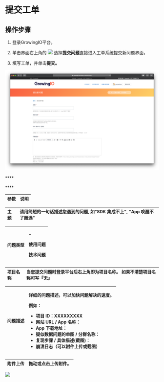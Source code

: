 # 提交工单

## 操作步骤

1. 登录GrowingIO平台。
2. 单击界面右上角的 ![](https://github.com/growingio/growingio-docs-v3/tree/d520f4a494f6c0635c83422f55c665597e79ee96/.gitbook/assets/ke-fu.png) 选择**提交问题**直接进入工单系统提交新问题界面，



1. 填写工单，并单击**提交。**

![](../../.gitbook/assets/ying-mu-jie-tu-20200418-xia-wu-6.45.58.png)

\*\*\*\*

\*\*\*\*

| **参数** | 说明 |
| :--- | :--- |


| 主题 | 请用简短的一句话描述您遇到的问题, 如"SDK 集成不上", "App 唤醒不了圈选" |
| :--- | :--- |


<table>
  <thead>
    <tr>
      <th style="text-align:left">&#x95EE;&#x9898;&#x7C7B;&#x578B;</th>
      <th style="text-align:left">
        <p>-</p>
        <p>&#x4F7F;&#x7528;&#x95EE;&#x9898;</p>
        <p>&#x6280;&#x672F;&#x95EE;&#x9898;</p>
      </th>
    </tr>
  </thead>
  <tbody></tbody>
</table>

| 项目名称 | 当您提交问题时登录平台后右上角即为项目名称。 如果不清楚项目名称可写『无』 |
| :--- | :--- |


<table>
  <thead>
    <tr>
      <th style="text-align:left">&#x95EE;&#x9898;&#x63CF;&#x8FF0;</th>
      <th style="text-align:left">
        <p>&#x8BE6;&#x7EC6;&#x7684;&#x95EE;&#x9898;&#x63CF;&#x8FF0;&#xFF0C;&#x53EF;&#x4EE5;&#x52A0;&#x5FEB;&#x95EE;&#x9898;&#x89E3;&#x51B3;&#x7684;&#x901F;&#x5EA6;&#x3002;</p>
        <p>&#x4F8B;&#x5982;&#xFF1A;</p>
        <ul>
          <li>&#x9879;&#x76EE; ID&#xFF1A;XXXXXXXXX</li>
          <li>&#x7F51;&#x7AD9; URL / App &#x540D;&#x79F0;&#xFF1A;</li>
          <li>App &#x4E0B;&#x8F7D;&#x5730;&#x5740;&#xFF1A;</li>
          <li>&#x7591;&#x4F3C;&#x6570;&#x636E;&#x95EE;&#x9898;&#x7684;&#x5355;&#x56FE;
            / &#x5206;&#x7FA4;&#x540D;&#x79F0;&#xFF1A;</li>
          <li>&#x590D;&#x73B0;&#x6B65;&#x9AA4; / &#x5177;&#x4F53;&#x63CF;&#x8FF0;(&#x622A;&#x56FE;)&#xFF1A;</li>
          <li>&#x5D29;&#x6E83;&#x65E5;&#x5FD7;&#xFF08;&#x53EF;&#x4EE5;&#x9644;&#x4EF6;&#x4E0A;&#x4F20;&#x6216;&#x622A;&#x56FE;&#xFF09;</li>
        </ul>
      </th>
    </tr>
  </thead>
  <tbody></tbody>
</table>

| 附件上传 | 拖动或点击上传附件。 |
| :--- | :--- |


![](https://docs.growingio.com/.gitbook/assets/-LGNxeGABUADKiTWTaEM-LmsBDO4OyOVHF-1m4UY-LmsC6kA7hgkiEiAhGZM3.png)

